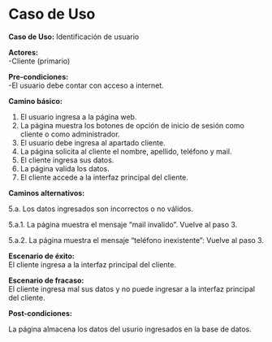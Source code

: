 # Caso de Uso

**Caso de Uso:** Identificación de usuario

**Actores:**   
\-Cliente (primario)

**Pre-condiciones:**   
\-El usuario debe contar con acceso a internet.

**Camino básico:** 

1. El usuario ingresa a la página web.
2. La página muestra los botones de opción de inicio de sesión como cliente o como administrador.
3. El usuario debe ingresa al apartado cliente.
4. La página solicita al cliente el nombre, apellido, teléfono y mail.
5. El cliente ingresa sus datos.
6. La página valida los datos.
7. El cliente accede a la interfaz principal del cliente.

**Caminos alternativos:**

5.a. Los datos ingresados son incorrectos o no válidos.  

5.a.1. La página muestra el mensaje “mail invalido”. Vuelve al paso 3\.  

5.a.2. La página muestra el mensaje “teléfono inexistente”: Vuelve al paso 3\.  
   
**Escenario de éxito:**   
El cliente ingresa a la interfaz principal del cliente.

**Escenario de fracaso:**  
El cliente ingresa mal sus datos y no puede ingresar a la interfaz principal del cliente.  

**Post-condiciones:**

La página almacena los datos del usurio ingresados en la base de datos.
